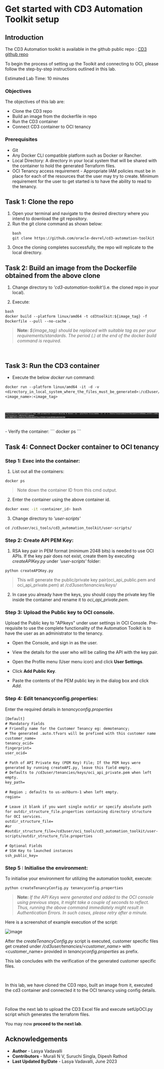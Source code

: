 # Get started with CD3 Automation Toolkit setup

## **Introduction**

The CD3 Automation toolkit is available in the github public repo : [CD3 github repo](https://github.com/oracle-devrel/cd3-automation-toolkit)  


To begin the process of setting up the Toolkit and connecting to OCI, please follow the step-by-step instructions outlined in this lab.

Estimated Lab Time: 10 minutes
<br>

### Objectives

The objectives of this lab are:

- Clone the CD3 repo
- Build an image from the dockerfile in repo
- Run the CD3 container
- Connect CD3 container to OCI tenancy

### Prerequisites

- Git 
- Any Docker CLI compatible platform such as Docker or Rancher.
- Local Directory: A directory in your local system that will be shared with the container to hold the generated Terraform files.
- OCI Tenancy access requirement - Appropriate IAM policies must be in place for each of the resources that the user may try to create. Minimum requirement for the user to get started is to have the ability to read to the tenancy.
 
## Task 1: Clone the repo

1. Open your terminal and navigate to the desired directory where you intend to download the git repository.
2. Run the git clone command as shown below:
    ```
    bash
    git clone https://github.com/oracle-devrel/cd3-automation-toolkit
    ```
3. Once the cloning completes successfully, the repo will replicate to the local directory.

## Task 2: Build an image from the Dockerfile obtained from the above clone

 1. Change directory to *'cd3-automation-toolkit'*(i.e. the cloned repo in your local).

2. Execute:
```
bash 
docker build --platform linux/amd64 -t cd3toolkit:${image_tag} -f Dockerfile --pull --no-cache . 
```

> __Note:__ *${image_tag} should be replaced with suitable tag as per your requirements/standards. The period (.) at the end of the docker build command is required.*



<br>

## **Task 3: Run the CD3 container**

- Execute the below *docker run* command:

```
docker run --platform linux/amd64 -it -d -v <directory_in_local_system_where_the_files_must_be_generated>:/cd3user/tenancies <image_name>:<image_tag>
```
<br>

![docker_run](images/docker_run.png "docker run command example")

<br>
- Verify the container:
```
docker ps
```

## Task 4: Connect Docker container to OCI tenancy

###  **Step 1: Exec into the container:**
 
 1. List out all the containers:

```
docker ps
```
> Note down the container ID from this cmd output.

2. Enter the container using the above container id.

```bash
docker exec -it <container_id> bash
```
3. Change directory to *'user-scripts'*

```
cd /cd3user/oci_tools/cd3_automation_toolkit/user-scripts/
```
### **Step 2: Create API PEM Key:**

1. RSA key pair in PEM format (minimum 2048 bits) is needed to use OCI APIs. If the key pair does not exist, create them by executing *createAPIKey.py* under *'user-scripts'* folder:

``` 
python createAPIKey.py 
```

> This will generate the public/private key pair(oci_api_public.pem and oci_api_private.pem) at */cd3user/tenancies/keys/*

2. In case you already have the keys, you should copy the private key file inside the container and rename it to *oci_api_private.pem*.

### **Step 3: Upload the Public key to OCI console.**

Upload the Public key to "APIkeys" under user settings in OCI Console. Pre-requisite to use the complete functionality of the Automation Toolkit is to have the user as an administrator to the tenancy.

   - Open the Console, and sign in as the user.
   - View the details for the user who will be calling the API with the key pair.

   - Open the Profile menu (User menu icon) and click **User Settings**.

   - Click **Add Public Key**.
   - Paste the contents of the PEM public key in the dialog box and click *Add*.

### **Step 4: Edit tenancyconfig.properties:**

Enter the required details in *tenancyconfig.properties*

```
[Default]
# Mandatory Fields
# Friendly name for the Customer Tenancy eg: demotenancy;
# The generated .auto.tfvars will be prefixed with this customer name
customer_name=
tenancy_ocid=
fingerprint=
user_ocid=

# Path of API Private Key (PEM Key) File; If the PEM keys were generated by running createAPI.py, leave this field empty.
# Defaults to /cd3user/tenancies/keys/oci_api_private.pem when left empty.
key_path=

# Region ; defaults to us-ashburn-1 when left empty.
region=

# Leave it blank if you want single outdir or specify absolute path for outdir_structure_file.properties containing directory structure for OCI services.
outdir_structure_file=
#or
#outdir_structure_file=/cd3user/oci_tools/cd3_automation_toolkit/user-scripts/outdir_structure_file.properties

# Optional Fields
# SSH Key to launched instances
ssh_public_key=

```
### **Step 5 : Initialise the environment:**

To initialise your environment for utilizing the automation toolkit, execute:

```
python createTenancyConfig.py tenancyconfig.properties
```

> **Note:** *If the API Keys were generated and added to the OCI console using previous steps, it might take a couple of seconds to reflect. Thus, running the above command immediately might result in Authentication Errors.
In such cases, please retry after a minute.*

Here is a screenshot of example execution of the script:

 ![image](images/example_execution.png)

After the *createTenancyConfig.py* script is executed, customer specific files get created under */cd3user/tenancies/\<customer_name>* with \<customer_name> provided in *tenancyconfig.properties* as prefix.

This lab concludes with the verification of the generated customer specific files.

<br>

In this lab, we have cloned the CD3 repo, built an image from it, executed the cd3 container and connected it to the OCI tenancy using config details.

<br>

Follow the next lab to upload the CD3 Excel file and execute setUpOCI.py script which generates the terraform files. 

[def]: images/docker_run.png "example  of docker run command"

You may now __proceed to the next lab__.

## Acknowledgements

- __Author__ - Lasya Vadavalli
- __Contributors__ - Murali N V, Suruchi Singla, Dipesh Rathod
- __Last Updated By/Date__ - Lasya Vadavalli, June 2023
